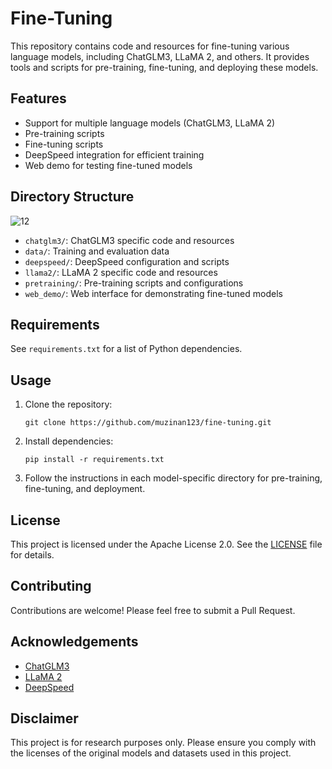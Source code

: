 # Fine-Tuning

This repository contains code and resources for fine-tuning various language models, including ChatGLM3, LLaMA 2, and others. It provides tools and scripts for pre-training, fine-tuning, and deploying these models.

## Features

- Support for multiple language models (ChatGLM3, LLaMA 2)
- Pre-training scripts
- Fine-tuning scripts
- DeepSpeed integration for efficient training
- Web demo for testing fine-tuned models

## Directory Structure
![12](https://github.com/user-attachments/assets/55f0d424-e960-4eb7-ba5a-2baa7ce4a553)

- `chatglm3/`: ChatGLM3 specific code and resources
- `data/`: Training and evaluation data
- `deepspeed/`: DeepSpeed configuration and scripts
- `llama2/`: LLaMA 2 specific code and resources
- `pretraining/`: Pre-training scripts and configurations
- `web_demo/`: Web interface for demonstrating fine-tuned models

## Requirements

See `requirements.txt` for a list of Python dependencies.

## Usage

1. Clone the repository:
   ```
   git clone https://github.com/muzinan123/fine-tuning.git
   ```

2. Install dependencies:
   ```
   pip install -r requirements.txt
   ```

3. Follow the instructions in each model-specific directory for pre-training, fine-tuning, and deployment.

## License

This project is licensed under the Apache License 2.0. See the [LICENSE](LICENSE) file for details.

## Contributing

Contributions are welcome! Please feel free to submit a Pull Request.

## Acknowledgements

- [ChatGLM3](https://github.com/THUDM/ChatGLM3)
- [LLaMA 2](https://github.com/facebookresearch/llama)
- [DeepSpeed](https://github.com/microsoft/DeepSpeed)

## Disclaimer

This project is for research purposes only. Please ensure you comply with the licenses of the original models and datasets used in this project.
